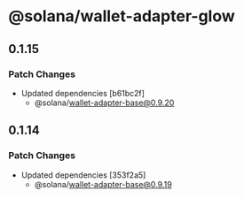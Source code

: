 # @solana/wallet-adapter-glow

## 0.1.15

### Patch Changes

-   Updated dependencies [b61bc2f]
    -   @solana/wallet-adapter-base@0.9.20

## 0.1.14

### Patch Changes

-   Updated dependencies [353f2a5]
    -   @solana/wallet-adapter-base@0.9.19

